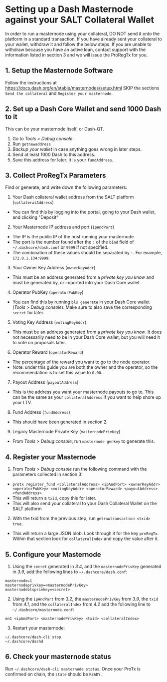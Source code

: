 # Setting up a Dash Masternode against your SALT Collateral Wallet

In order to run a masternode using your collateral, DO NOT send it onto the platform in a standard transaction.
If you have already sent your collateral to your wallet, withdraw it and follow the below steps.
If you are unable to withdraw because you have an active loan, contact support with the information listed in section 3
and we will issue the ProRegTx for you.

## 1. Setup the Masternode Software
Follow the instructions at https://docs.dash.org/en/stable/masternodes/setup.html
SKIP the sections `Send the collateral` and `Register your masternode`.

## 2. Set up a Dash Core Wallet and send 1000 Dash to it
This can be your masternode itself, or Dash-QT.
1. Go to *Tools > Debug console*
2. Run `getnewaddress`
3. *Backup your wallet* in case anything goes wrong in later steps.
3. Send at least 1000 Dash to this address.
4. Save this address for later. It is your `fundAddress`.

## 3. Collect ProRegTx Parameters
Find or generate, and write down the following parameters:
1. Your Dash collateral wallet address from the SALT platform (`collateralAddress`)
  - You can find this by logging into the portal, going to your Dash wallet, and clicking "Deposit"
2. Your Masternode IP address and port (`ipAndPort`)
  - The IP is the public IP of the host running your masternode
  - The port is the number found after the `:` of the `bind` field of `~/.dashcore/dash.conf` or `9999` if not specified.
  - The combination of these values should be separated by `:`. For example, `172.0.1.134:9999`.
3. Your Owner Key Address (`ownerKeyAddr`)
  - This must be an address generated from a *private key you know* and must be generated by, or imported into your Dash Core wallet.
4. Operator PubKey (`operatorPubKey`)
  - You can find this by running `bls generate` in your Dash Core wallet (*Tools > Debug console*). Make sure to also save the corresponding `secret` for later.
5. Voting Key Address (`votingKeyAddr`)
  - This must be an address generated from a *private key you know*. It does not necessarily need to be in your Dash Core wallet, but you will need it to vote on proposals later.
6. Operator Reward (`operatorReward`)
  - The percentage of the reward you want to go to the node operator.
  - Note: under this guide you are both the owner and the operator, so the recommendation is to set this value to `0.00`.
7. Payout Address (`payoutAddress`)
  - This is the address you want your masternode payouts to go to. This can be the same as your `collateralAddress` if you want to help shore up your LTV.
8. Fund Address (`fundAddress`)
  - This should have been generated in section 2.
9. Legacy Masternode Private Key (`masternodePrivKey`)
  - From *Tools > Debug console*, run `masternode genkey` to generate this.

## 4. Register your Masternode
1. From *Tools > Debug console* run the following command with the parameters collected in section 3:
  - `protx register_fund <collateralAddress> <ipAndPort> <ownerKeyAddr> <operatorPubKey> <votingKeyAddr> <operatorReward> <payoutAddress> <fundAddress>`
  - This will return a `txid`, copy this for later.
  - This will also send your collateral to your Dash Collateral Wallet on the SALT platform
2. With the txid from the previous step, run `getrawtransaction <txid> true`.
  - This will return a large JSON blob. Look through it for the key `proRegTx`. Within that section look for `collateralIndex` and copy the value after it.

## 5. Configure your Masternode
1. Using the `secret` generated in *3.4*, and the `masternodePrivKey` generated in *3.9*, add the following lines to `~/.dashcore/dash.conf`:
```
masternode=1
masternodeprivkey=<masternodePrivKey>
masternodeblsprivkey=<secret>
```
2. Using the `ipAndPort` from *3.2*, the `masternodePrivKey` from *3.9*, the `txid` from *4.1*, and the `collateralIndex` from *4.2* add the following line to `~/.dashcore/masternode.conf`:
```
mn1 <ipAndPort> <masternodePrivKey> <txid> <collateralIndex>
```
3. Restart your masternode:
```
~/.dashcore/dash-cli stop
~/.dashcore/dashd
```

## 6. Check your masternode status
Run `~/.dashcore/dash-cli masternode status`. Once your ProTx is confirmed on chain, the `state` should be `READY`.
